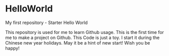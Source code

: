 # HelloWorld
My first repository - Starter Hello World

This repository is used for me to learn Github usage. This is the first time for me to make a project on Github.
This Code is just a toy.
I start it during the Chinese new year holidays. May it be a hint of new start!
Wish you be happy!
